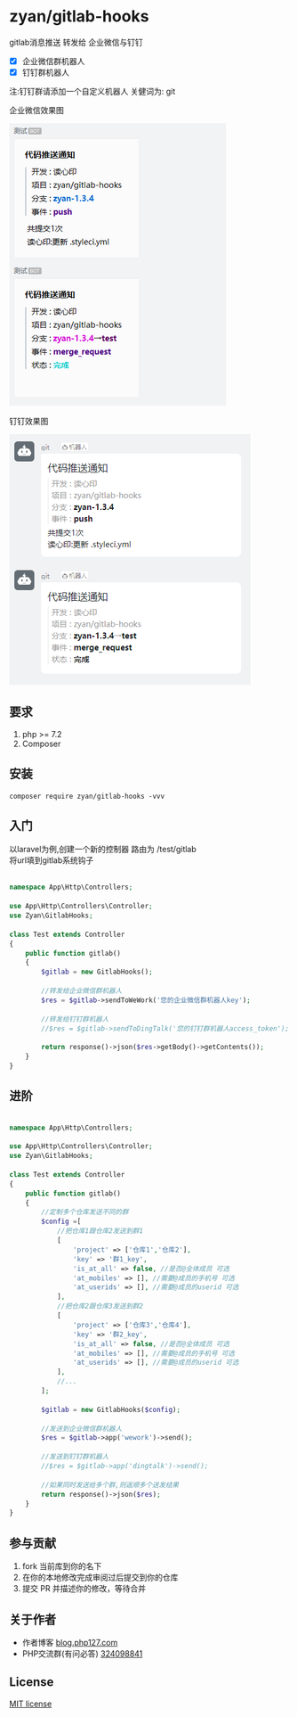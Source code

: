 

# zyan/gitlab-hooks

gitlab消息推送 转发给 企业微信与钉钉

- [x] 企业微信群机器人    
- [x] 钉钉群机器人

注:钉钉群请添加一个自定义机器人 关健词为: git

企业微信效果图

![企业微信效果图](wework.png)

钉钉效果图

![钉钉效果图](dingtalk.png)



## 要求

1. php >= 7.2
2. Composer


## 安装

```shell
composer require zyan/gitlab-hooks -vvv
```

## 入门

以laravel为例,创建一个新的控制器 路由为 /test/gitlab   
将url填到gitlab系统钩子

```php

namespace App\Http\Controllers;

use App\Http\Controllers\Controller;
use Zyan\GitlabHooks;

class Test extends Controller
{
    public function gitlab()
    {
        $gitlab = new GitlabHooks();
        
        //转发给企业微信群机器人
        $res = $gitlab->sendToWeWork('您的企业微信群机器人key');
        
        //转发给钉钉群机器人
        //$res = $gitlab->sendToDingTalk('您的钉钉群机器人access_token');
        
        return response()->json($res->getBody()->getContents());
    }
}
```

## 进阶

```php

namespace App\Http\Controllers;

use App\Http\Controllers\Controller;
use Zyan\GitlabHooks;

class Test extends Controller
{
    public function gitlab()
    {
        //定制多个仓库发送不同的群
        $config =[
            //把仓库1跟仓库2发送到群1
            [   
                'project' => ['仓库1','仓库2'],
                'key' => '群1_key',
                'is_at_all' => false, //是否@全体成员 可选
                'at_mobiles' => [], //需要@成员的手机号 可选
                'at_userids' => [], //需要@成员的userid 可选
            ],
            //把仓库2跟仓库3发送到群2
            [
                'project' => ['仓库3','仓库4'],
                'key' => '群2_key',
                'is_at_all' => false, //是否@全体成员 可选
                'at_mobiles' => [], //需要@成员的手机号 可选
                'at_userids' => [], //需要@成员的userid 可选
            ],
            //...
        ];
        
        $gitlab = new GitlabHooks($config);
        
        //发送到企业微信群机器人
        $res = $gitlab->app('wework')->send();
        
        //发送到钉钉群机器人
        //$res = $gitlab->app('dingtalk')->send();
    
        //如果同时发送给多个群,则返顺多个送发结果
        return response()->json($res);
    }
}
```


## 参与贡献

1. fork 当前库到你的名下
2. 在你的本地修改完成审阅过后提交到你的仓库
3. 提交 PR 并描述你的修改，等待合并

## 关于作者

- 作者博客 [blog.php127.com](https://blog.php127.com)
- PHP交流群(有问必答) [324098841](https://jq.qq.com/?_wv=1027&k=uw4uy0r3)

## License

[MIT license](https://opensource.org/licenses/MIT)
